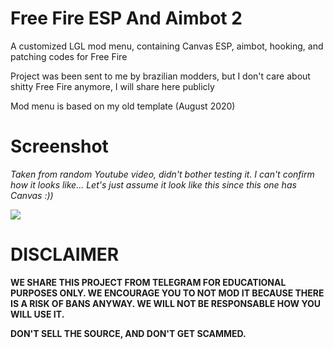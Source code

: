 # Free Fire ESP And Aimbot 2
A customized LGL mod menu, containing Canvas ESP, aimbot, hooking, and patching codes for Free Fire

Project was been sent to me by brazilian modders, but I don't care about shitty Free Fire anymore, I will share here publicly

Mod menu is based on my old template (August 2020)

# Screenshot
*Taken from random Youtube video, didn't bother testing it. I can't confirm how it looks like... Let's just assume it look like this since this one has Canvas :))*

![](https://i.imgur.com/SEQXUr1.png)

# DISCLAIMER
**WE SHARE THIS PROJECT FROM TELEGRAM FOR EDUCATIONAL PURPOSES ONLY. WE ENCOURAGE YOU TO NOT MOD IT BECAUSE THERE IS A RISK OF BANS ANYWAY. WE WILL NOT BE RESPONSABLE HOW YOU WILL USE IT.**

**DON'T SELL THE SOURCE, AND DON'T GET SCAMMED.**
